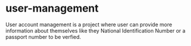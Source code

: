 # user-management
User account management is a project where user can provide more information about themselves like they National Identification Number or a passport number to be verfied.
